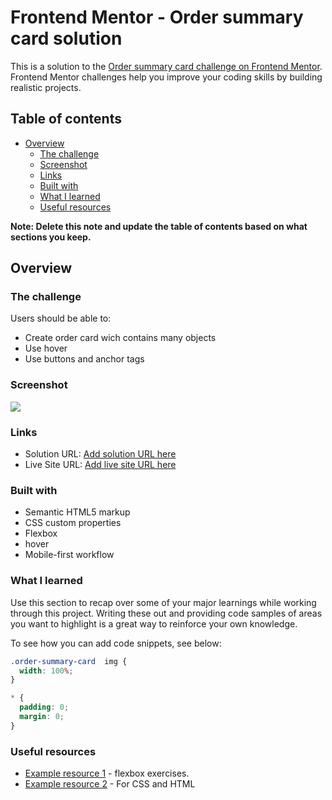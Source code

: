# Frontend Mentor - Order summary card solution

This is a solution to the [Order summary card challenge on Frontend Mentor](https://www.frontendmentor.io/challenges/order-summary-component-QlPmajDUj). Frontend Mentor challenges help you improve your coding skills by building realistic projects. 

## Table of contents

- [Overview](#overview)
  - [The challenge](#the-challenge)
  - [Screenshot](#screenshot)
  - [Links](#links)
  - [Built with](#built-with)
  - [What I learned](#what-i-learned)
  - [Useful resources](#useful-resources)


**Note: Delete this note and update the table of contents based on what sections you keep.**

## Overview

### The challenge

Users should be able to:

- Create order card wich contains many objects
- Use hover 
- Use buttons and anchor tags

### Screenshot

![](https://cdn.glitch.global/485b5c28-758e-4de0-8435-d357222b068b/image_2022_06_22T11_44_36_985Z.png?v=1655898296738)



### Links

- Solution URL: [Add solution URL here](https://glitch.com/edit/#!/order-summary-nick)
- Live Site URL: [Add live site URL here](https://order-summary-nick.glitch.me)



### Built with

- Semantic HTML5 markup
- CSS custom properties
- Flexbox
- hover
- Mobile-first workflow



### What I learned

Use this section to recap over some of your major learnings while working through this project. Writing these out and providing code samples of areas you want to highlight is a great way to reinforce your own knowledge.

To see how you can add code snippets, see below:

```css
.order-summary-card  img {
  width: 100%;
}
```
```css
* {
  padding: 0;
  margin: 0;
}
```



### Useful resources

- [Example resource 1](https://flexboxfroggy.com/) - flexbox exercises.
- [Example resource 2](https://learn.shayhowe.com/html-css/opening-the-box-model/) - For CSS and HTML
